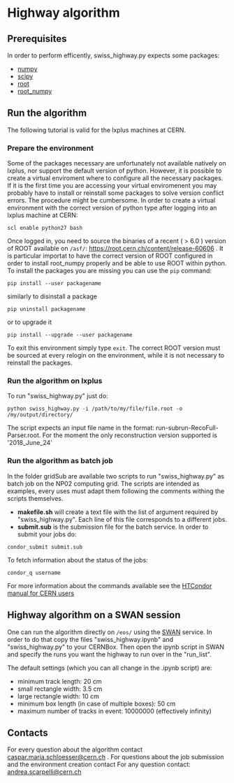 # Highway algorithm #

## Prerequisites ##
In order to perform efficently, swiss_highway.py expects some packages:
  * [numpy](http://www.numpy.org/)
  * [scipy](https://www.scipy.org/)
  * [root](https://root.cern.ch/pyroot)
  * [root_numpy](http://scikit-hep.org/root_numpy/)

## Run the algorithm ##
The following tutorial is valid for the lxplus machines at CERN.

### Prepare the environment ###
Some of the packages necessary are unfortunately not available natively on lxplus, nor support the default version of python. However, it is possible to create a virtual enviroment where to configure all the necessary packages. If it is the first time you are accessing your virtual enviromenent you may probably have to install or reinstall some packages to solve version conflict errors. The procedure might be cumbersome. In order to create a virtual environment with the correct version of python type after logging into an lxplus machine at CERN: 
```
scl enable python27 bash
```
Once logged in, you need to source the binaries of a recent ( > 6.0 ) version of ROOT available on `/asf/`: <a href="https://root.cern.ch/content/release-60606" target="_blank"> https://root.cern.ch/content/release-60606 </a>. It is particular 
importat to have the correct version of ROOT configured in order to install root_numpy properly and be able to use ROOT within python. 
To install the packages you are missing you can use the `pip` command:
```
pip install --user packagename
```
similarly to disinstall a package
```
pip uninstall packagename
```
or to upgrade it
```
pip install --upgrade --user packagename
```
To exit this environment simply type `exit`. The correct ROOT version must be sourced at every relogin on the environment, while it is not necessary to reinstall the packages. 

### Run the algorithm on lxplus ###
To run "swiss_highway.py" just do:
```
python swiss_highway.py -i /path/to/my/file/file.root -o /my/output/directory/
```
The script expects an input file name in the format: run-subrun-RecoFull-Parser.root. For the moment the only reconstruction version supported is '2018_June_24'

### Run the algorithm as batch job ###
In the folder gridSub are available two scripts to run "swiss_highway.py" as batch job on the NP02 computing grid. The scripts are intended as examples, every uses must adapt them following the comments withing the scripts themselves. 
* **makefile.sh** will create a text file with the list of argument required by "swiss_highway.py". Each line of this file corresponds to a different jobs. 
* **submit.sub** is the submission file for the batch service.
In order to submit your jobs do:
```
condor_submit submit.sub
```
To fetch information about the status of the jobs:
```
condor_q username
```
For more information about the commands available see the [HTCondor manual for CERN users](http://batchdocs.web.cern.ch/batchdocs/local/quick.html)  

## Highway algorithm on a SWAN session ##
One can run the algorithm directly on `/eos/` using the [SWAN](https://swan.cern.ch) service. In order to do that copy the files "swiss_highway.ipynb" and "swiss_highway.py" to your CERNBox. Then open the ipynb script in SWAN and specify the runs you want the highway to run over in the "run_list".

The default settings (which you can all change in the .ipynb script) are:
* minimum track length: 20 cm
* small rectangle width: 3.5 cm
* large rectangle width: 10 cm
* minimum box length (in case of multiple boxes): 50 cm
* maximum number of tracks in event: 10000000 (effectively infinity)

## Contacts ##
For every question about the algorithm contact <a href="mailto:caspar.maria.schloesser@cern.ch" target="_blank"> caspar.maria.schloesser@cern.ch </a>. For questions about the job submission and the environment creation contact For any question contact: <a href="mailto:andrea.scarpelli@cern.ch" target="_blank"> andrea.scarpelli@cern.ch </a> 
